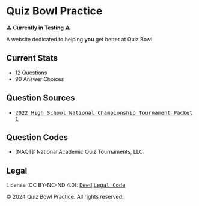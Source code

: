 # Quiz Bowl Practice
**⚠️ Currently in Testing ⚠️**

A website dedicated to helping **you** get better at Quiz Bowl.

## Current Stats
* 12 Questions
* 90 Answer Choices

## Question Sources
* <kbd>[2022 High School National Championship Tournament Packet 1](https://www.naqt.com/samples/hsnct.pdf)</kbd>

## Question Codes
* [NAQT]: National Academic Quiz Tournaments, LLC.

## Legal
License (CC BY-NC-ND 4.0): <kbd>[Deed](https://creativecommons.org/licenses/by-nc-nd/4.0/)</kbd> <kbd>[Legal Code](https://creativecommons.org/licenses/by-nc-nd/4.0/legalcode.en)</kbd>

© 2024 Quiz Bowl Practice. All rights reserved.
